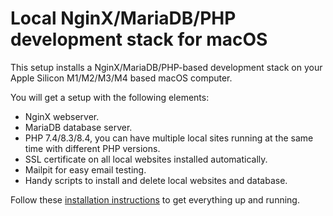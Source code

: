 # Local NginX/MariaDB/PHP development stack for macOS

This setup installs a NginX/MariaDB/PHP-based development stack on your Apple Silicon M1/M2/M3/M4 based macOS computer.

You will get a setup with the following elements:

- NginX webserver.
- MariaDB database server.
- PHP 7.4/8.3/8.4, you can have multiple local sites running at the same time with different PHP versions.
- SSL certificate on all local websites installed automatically.
- Mailpit for easy email testing.
- Handy scripts to install and delete local websites and database.

Follow these <a href="https://github.com/renekreijveld/macOS_NginX_local_development/blob/main/install.md">installation instructions</a> to get everything up and running.
